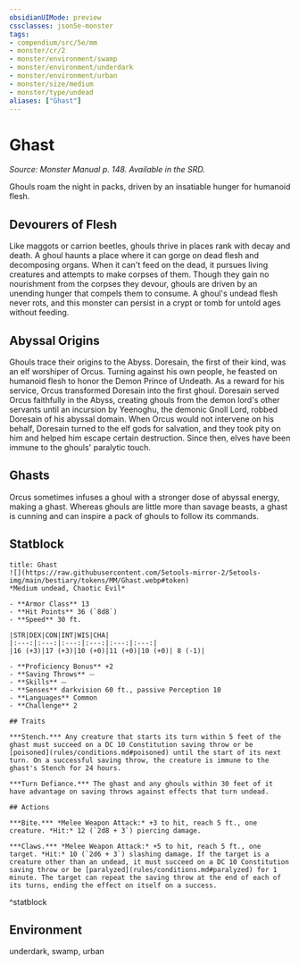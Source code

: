 ```yaml
---
obsidianUIMode: preview
cssclasses: json5e-monster
tags:
- compendium/src/5e/mm
- monster/cr/2
- monster/environment/swamp
- monster/environment/underdark
- monster/environment/urban
- monster/size/medium
- monster/type/undead
aliases: ["Ghast"]
---
```

# Ghast
*Source: Monster Manual p. 148. Available in the SRD.*  

Ghouls roam the night in packs, driven by an insatiable hunger for humanoid flesh.

## Devourers of Flesh

Like maggots or carrion beetles, ghouls thrive in places rank with decay and death. A ghoul haunts a place where it can gorge on dead flesh and decomposing organs. When it can't feed on the dead, it pursues living creatures and attempts to make corpses of them. Though they gain no nourishment from the corpses they devour, ghouls are driven by an unending hunger that compels them to consume. A ghoul's undead flesh never rots, and this monster can persist in a crypt or tomb for untold ages without feeding.

## Abyssal Origins

Ghouls trace their origins to the Abyss. Doresain, the first of their kind, was an elf worshiper of Orcus. Turning against his own people, he feasted on humanoid flesh to honor the Demon Prince of Undeath. As a reward for his service, Orcus transformed Doresain into the first ghoul. Doresain served Orcus faithfully in the Abyss, creating ghouls from the demon lord's other servants until an incursion by Yeenoghu, the demonic Gnoll Lord, robbed Doresain of his abyssal domain. When Orcus would not intervene on his behalf, Doresain turned to the elf gods for salvation, and they took pity on him and helped him escape certain destruction. Since then, elves have been immune to the ghouls' paralytic touch.

## Ghasts

Orcus sometimes infuses a ghoul with a stronger dose of abyssal energy, making a ghast. Whereas ghouls are little more than savage beasts, a ghast is cunning and can inspire a pack of ghouls to follow its commands.

## Statblock

```ad-statblock
title: Ghast
![](https://raw.githubusercontent.com/5etools-mirror-2/5etools-img/main/bestiary/tokens/MM/Ghast.webp#token)
*Medium undead, Chaotic Evil*

- **Armor Class** 13 
- **Hit Points** 36 (`8d8`)
- **Speed** 30 ft.

|STR|DEX|CON|INT|WIS|CHA|
|:---:|:---:|:---:|:---:|:---:|:---:|
|16 (+3)|17 (+3)|10 (+0)|11 (+0)|10 (+0)| 8 (-1)|

- **Proficiency Bonus** +2
- **Saving Throws** ⏤
- **Skills** ⏤
- **Senses** darkvision 60 ft., passive Perception 10
- **Languages** Common
- **Challenge** 2

## Traits

***Stench.*** Any creature that starts its turn within 5 feet of the ghast must succeed on a DC 10 Constitution saving throw or be [poisoned](rules/conditions.md#poisoned) until the start of its next turn. On a successful saving throw, the creature is immune to the ghast's Stench for 24 hours.

***Turn Defiance.*** The ghast and any ghouls within 30 feet of it have advantage on saving throws against effects that turn undead.

## Actions

***Bite.*** *Melee Weapon Attack:* +3 to hit, reach 5 ft., one creature. *Hit:* 12 (`2d8 + 3`) piercing damage.

***Claws.*** *Melee Weapon Attack:* +5 to hit, reach 5 ft., one target. *Hit:* 10 (`2d6 + 3`) slashing damage. If the target is a creature other than an undead, it must succeed on a DC 10 Constitution saving throw or be [paralyzed](rules/conditions.md#paralyzed) for 1 minute. The target can repeat the saving throw at the end of each of its turns, ending the effect on itself on a success.
```
^statblock

## Environment

underdark, swamp, urban